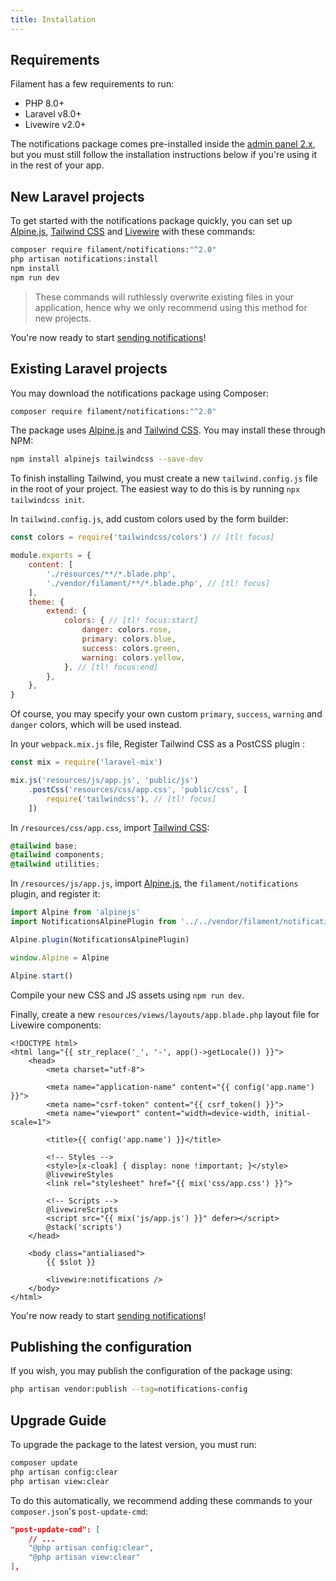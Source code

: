 ```yaml
---
title: Installation
---
```


## Requirements

Filament has a few requirements to run:

- PHP 8.0+
- Laravel v8.0+
- Livewire v2.0+

The notifications package comes pre-installed inside the [admin panel 2.x](/docs/admin/2.x), but you must still follow the installation instructions below if you're using it in the rest of your app.

## New Laravel projects

To get started with the notifications package quickly, you can set up [Alpine.js](https://alpinejs.dev), [Tailwind CSS](https://tailwindcss.com) and [Livewire](https://laravel-livewire.com) with these commands:

```bash
composer require filament/notifications:"^2.0"
php artisan notifications:install
npm install
npm run dev
```

> These commands will ruthlessly overwrite existing files in your application, hence why we only recommend using this method for new projects.

You're now ready to start [sending notifications](getting-started)!

## Existing Laravel projects

You may download the notifications package using Composer:

```bash
composer require filament/notifications:"^2.0"
```

The package uses [Alpine.js](https://alpinejs.dev) and [Tailwind CSS](https://tailwindcss.com). You may install these through NPM:

```bash
npm install alpinejs tailwindcss --save-dev
```

To finish installing Tailwind, you must create a new `tailwind.config.js` file in the root of your project. The easiest way to do this is by running `npx tailwindcss init`.

In `tailwind.config.js`, add custom colors used by the form builder:

```js
const colors = require('tailwindcss/colors') // [tl! focus]

module.exports = {
    content: [
        './resources/**/*.blade.php',
        './vendor/filament/**/*.blade.php', // [tl! focus]
    ],
    theme: {
        extend: {
            colors: { // [tl! focus:start]
                danger: colors.rose,
                primary: colors.blue,
                success: colors.green,
                warning: colors.yellow,
            }, // [tl! focus:end]
        },
    },
}
```

Of course, you may specify your own custom `primary`, `success`, `warning` and `danger` colors, which will be used instead.

In your `webpack.mix.js` file, Register Tailwind CSS as a PostCSS plugin :

```js
const mix = require('laravel-mix')

mix.js('resources/js/app.js', 'public/js')
    .postCss('resources/css/app.css', 'public/css', [
        require('tailwindcss'), // [tl! focus]
    ])
```

In `/resources/css/app.css`, import [Tailwind CSS](https://tailwindcss.com):

```css
@tailwind base;
@tailwind components;
@tailwind utilities;
```

In `/resources/js/app.js`, import [Alpine.js](https://alpinejs.dev), the `filament/notifications` plugin, and register it:

```js
import Alpine from 'alpinejs'
import NotificationsAlpinePlugin from '../../vendor/filament/notifications/dist/module.esm'

Alpine.plugin(NotificationsAlpinePlugin)

window.Alpine = Alpine

Alpine.start()
```

Compile your new CSS and JS assets using `npm run dev`.

Finally, create a new `resources/views/layouts/app.blade.php` layout file for Livewire components:

```blade
<!DOCTYPE html>
<html lang="{{ str_replace('_', '-', app()->getLocale()) }}">
    <head>
        <meta charset="utf-8">

        <meta name="application-name" content="{{ config('app.name') }}">
        <meta name="csrf-token" content="{{ csrf_token() }}">
        <meta name="viewport" content="width=device-width, initial-scale=1">

        <title>{{ config('app.name') }}</title>

        <!-- Styles -->
        <style>[x-cloak] { display: none !important; }</style>
        @livewireStyles
        <link rel="stylesheet" href="{{ mix('css/app.css') }}">

        <!-- Scripts -->
        @livewireScripts
        <script src="{{ mix('js/app.js') }}" defer></script>
        @stack('scripts')
    </head>

    <body class="antialiased">
        {{ $slot }}

        <livewire:notifications />
    </body>
</html>
```

You're now ready to start [sending notifications](getting-started)!

## Publishing the configuration

If you wish, you may publish the configuration of the package using:

```bash
php artisan vendor:publish --tag=notifications-config
```

## Upgrade Guide

To upgrade the package to the latest version, you must run:

```bash
composer update
php artisan config:clear
php artisan view:clear
```

To do this automatically, we recommend adding these commands to your `composer.json`'s `post-update-cmd`:

```json
"post-update-cmd": [
    // ...
    "@php artisan config:clear",
    "@php artisan view:clear"
],
```
